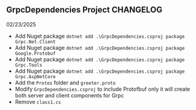 ## GrpcDependencies Project CHANGELOG
02/23/2025
- Add Nuget package `dotnet add .\GrpcDependencies.csproj package Grpc.Net.Client`
- Add Nuget package `dotnet add .\GrpcDependencies.csproj package Google.Protobuf`
- Add Nuget package `dotnet add .\GrpcDependencies.csproj package Grpc.Tools`
- Add Nuget package `dotnet add .\GrpcDependencies.csproj package Grpc.AspNetCore`
- Add the `Protos` folder and `greeter.proto`
- Modify `GrpcDependencies.csproj` to include Protofbuf only it will create both server and client components for Grpc
- Remove `class1.cs`